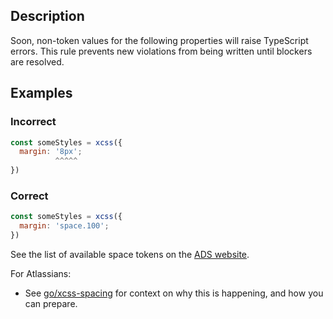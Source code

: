 ## Description

Soon, non-token values for the following properties will raise TypeScript errors. This rule prevents
new violations from being written until blockers are resolved.

## Examples

### Incorrect

```jsx
const someStyles = xcss({
  margin: '8px';
          ^^^^^
})
```

### Correct

```jsx
const someStyles = xcss({
  margin: 'space.100';
})
```

See the list of available space tokens on the
[ADS website](https://atlassian.design/foundations/spacing#space-tokens).

For Atlassians:

- See [go/xcss-spacing](https://go.atlassian.com/xcss-spacing) for context on why this is happening,
  and how you can prepare.
